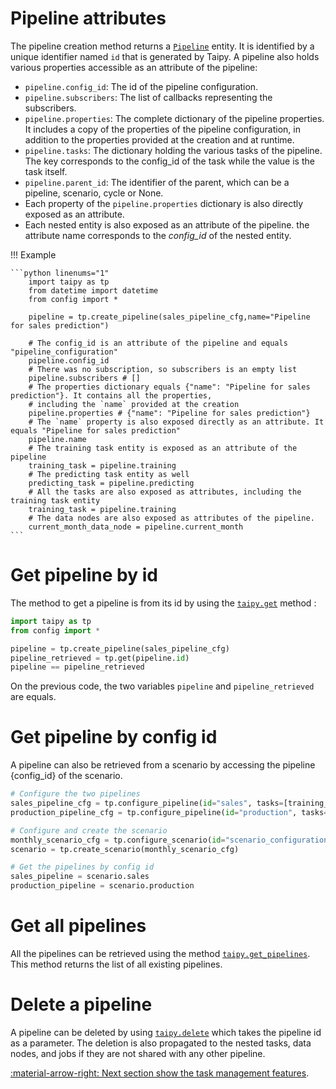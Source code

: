 # Pipeline attributes

The pipeline creation method returns a [`Pipeline`](../../../reference/#taipy.core.pipeline.pipeline.Pipeline) entity.
It is identified by
a unique identifier named `id` that is generated by Taipy.
A pipeline also holds various properties accessible as an attribute of the pipeline:

- `pipeline.config_id`: The id of the pipeline configuration.
- `pipeline.subscribers`: The list of callbacks representing the subscribers.
- `pipeline.properties`: The complete dictionary of the pipeline properties. It includes a copy of the properties of the pipeline configuration, in addition to the properties provided at the creation and at runtime.
- `pipeline.tasks`: The dictionary holding the various tasks of the pipeline. The key corresponds to the config_id
    of the task while the value is the task itself.
- `pipeline.parent_id`: The identifier of the parent, which can be a pipeline, scenario, cycle or None.
- Each property of the `pipeline.properties` dictionary is also directly exposed as an attribute.
- Each nested entity is also exposed as an attribute of the pipeline. the attribute name corresponds to the *config_id*
    of the nested entity.

!!! Example

    ```python linenums="1"
        import taipy as tp
        from datetime import datetime
        from config import *

        pipeline = tp.create_pipeline(sales_pipeline_cfg,name="Pipeline for sales prediction")

        # The config_id is an attribute of the pipeline and equals "pipeline_configuration"
        pipeline.config_id
        # There was no subscription, so subscribers is an empty list
        pipeline.subscribers # []
        # The properties dictionary equals {"name": "Pipeline for sales prediction"}. It contains all the properties,
        # including the `name` provided at the creation
        pipeline.properties # {"name": "Pipeline for sales prediction"}
        # The `name` property is also exposed directly as an attribute. It equals "Pipeline for sales prediction"
        pipeline.name
        # The training task entity is exposed as an attribute of the pipeline
        training_task = pipeline.training
        # The predicting task entity as well
        predicting_task = pipeline.predicting
        # All the tasks are also exposed as attributes, including the training task entity
        training_task = pipeline.training
        # The data nodes are also exposed as attributes of the pipeline.
        current_month_data_node = pipeline.current_month
    ```

# Get pipeline by id

The method to get a pipeline is from its id by using the [`taipy.get`](../../../reference/#taipy.core.taipy.get)
method :

```python linenums="1"
import taipy as tp
from config import *

pipeline = tp.create_pipeline(sales_pipeline_cfg)
pipeline_retrieved = tp.get(pipeline.id)
pipeline == pipeline_retrieved
```

On the previous code, the two variables `pipeline` and `pipeline_retrieved` are equals.

# Get pipeline by config id

A pipeline can also be retrieved from a scenario by accessing the pipeline {config_id} of the scenario.

```python linenums="1"
# Configure the two pipelines
sales_pipeline_cfg = tp.configure_pipeline(id="sales", tasks=[training_cfg, predicting_cfg])
production_pipeline_cfg = tp.configure_pipeline(id="production", tasks=[planning_cfg])

# Configure and create the scenario
monthly_scenario_cfg = tp.configure_scenario(id="scenario_configuration", pipelines=[sales_pipeline_cfg, production_pipeline_cfg]))
scenario = tp.create_scenario(monthly_scenario_cfg)

# Get the pipelines by config id
sales_pipeline = scenario.sales
production_pipeline = scenario.production
```

# Get all pipelines

All the pipelines can be retrieved using the method
[`taipy.get_pipelines`](../../../reference/#taipy.core.taipy.get_pipelines).
This method returns the list of all existing pipelines.

# Delete a pipeline

A pipeline can be deleted by using [`taipy.delete`](../../../reference/#taipy.core.taipy.delete) which
takes the pipeline id as a parameter. The deletion is also propagated to the nested tasks, data nodes, and jobs
if they are not shared with any other pipeline.

[:material-arrow-right: Next section show the task management features](task-mgt.md).
